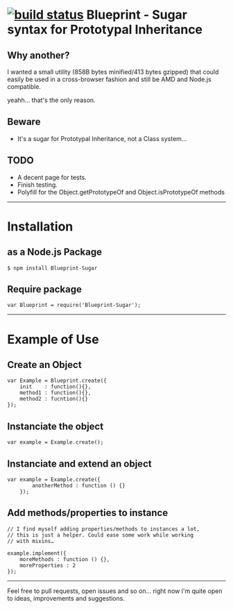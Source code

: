 [![build status](https://secure.travis-ci.org/Couto/Blueprint.png)](http://travis-ci.org/Couto/Blueprint)
Blueprint - Sugar syntax for Prototypal Inheritance
===================================================

Why another?
------------

I wanted a small utility (858B bytes minified/413 bytes gzipped) that could easily be used in a cross-browser fashion and still be AMD and Node.js compatible.

yeahh… that's the only reason.

Beware
------
* It's a sugar for Prototypal Inheritance, not a Class system…

TODO
----
* A decent page for tests.
* Finish testing.
* Polyfill for the Object.getPrototypeOf and Object.isPrototypeOf methods

---

Installation
============

as a Node.js Package
--------------------

    $ npm install Blueprint-Sugar

Require package
---------------

    var Blueprint = require('Blueprint-Sugar');

---

Example of Use
==============

Create an Object
----------------

    var Example = Blueprint.create({
        init    : function(){},
        method1 : function(){},
        method2 : fucntion(){}
    });

Instanciate the object
----------------------

    var example = Example.create();

Instanciate and extend an object
--------------------------------

    var example = Example.create({
            anotherMethod : function () {}
        });

Add methods/properties to instance
----------------------------------

    // I find myself adding properties/methods to instances a lot,
    // this is just a helper. Could ease some work while working
    // with mixins…

    example.implement({
        moreMethods : function () {},
        moreProperties : 2
    });

----

Feel free to pull requests, open issues and so on… right now i'm quite open to ideas, improvements and suggestions.
